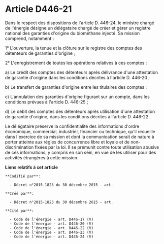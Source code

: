 # Article D446-21

Dans le respect des dispositions de l'article D. 446-24, le ministre chargé de l'énergie désigne un délégataire chargé de
créer et gérer un registre national des garanties d'origine du biométhane injecté. Sa mission comprend, notamment :

1° L'ouverture, la tenue et la clôture sur le registre des comptes des détenteurs de garanties d'origine ; 

2° L'enregistrement de toutes les opérations relatives à ces comptes : 

a) Le crédit des comptes des détenteurs après délivrance d'une attestation de garantie d'origine dans les conditions décrites
à l'article D. 446-20 ; 

b) Le transfert de garanties d'origine entre les titulaires des comptes ; 

c) L'annulation des garanties d'origine figurant sur un compte, dans les conditions prévues à l'article D. 446-25 ; 

d) Le débit des comptes des détenteurs après utilisation d'une attestation de garantie d'origine, dans les conditions
décrites à l'article D. 446-22. 

Le délégataire préserve la confidentialité des informations d'ordre économique, commercial, industriel, financier ou
technique, qu'il recueille dans l'exercice de sa mission et dont la communication serait de nature à porter atteinte aux
règles de concurrence libre et loyale et de non-discrimination fixées par la loi. Il se prémunit contre toute utilisation
abusive de ces informations, y compris en son sein, en vue de les utiliser pour des activités étrangères à cette mission.

**Liens relatifs à cet article**

	**Codifié par**:

	  - Décret n°2015-1823 du 30 décembre 2015 - art.

	**Créé par**:

	  - Décret n°2015-1823 du 30 décembre 2015 - art.

	**Cité par**:

	  - Code de l'énergie - art. D446-17 (V)
	  - Code de l'énergie - art. D446-20 (V)
	  - Code de l'énergie - art. D446-22 (V)
	  - Code de l'énergie - art. D446-23 (V)
	  - Code de l'énergie - art. D446-24 (V)
